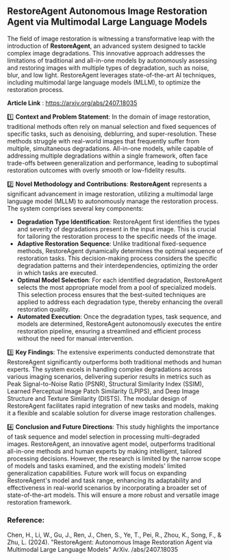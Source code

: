 ## RestoreAgent Autonomous Image Restoration Agent via Multimodal Large Language Models

The field of image restoration is witnessing a transformative leap with the introduction of **RestoreAgent**, an advanced system designed to tackle complex image degradations. This innovative approach addresses the limitations of traditional and all-in-one models by autonomously assessing and restoring images with multiple types of degradation, such as noise, blur, and low light. RestoreAgent leverages state-of-the-art AI techniques, including multimodal large language models (MLLM), to optimize the restoration process.

**Article Link** : https://arxiv.org/abs/2407.18035

1️⃣ **Context and Problem Statement**: In the domain of image restoration, traditional methods often rely on manual selection and fixed sequences of specific tasks, such as denoising, deblurring, and super-resolution. These methods struggle with real-world images that frequently suffer from multiple, simultaneous degradations. All-in-one models, while capable of addressing multiple degradations within a single framework, often face trade-offs between generalization and performance, leading to suboptimal restoration outcomes with overly smooth or low-fidelity results.

2️⃣ **Novel Methodology and Contributions**: **RestoreAgent** represents a significant advancement in image restoration, utilizing a multimodal large language model (MLLM) to autonomously manage the restoration process. The system comprises several key components:
   - **Degradation Type Identification**: RestoreAgent first identifies the types and severity of degradations present in the input image. This is crucial for tailoring the restoration process to the specific needs of the image.
   - **Adaptive Restoration Sequence**: Unlike traditional fixed-sequence methods, RestoreAgent dynamically determines the optimal sequence of restoration tasks. This decision-making process considers the specific degradation patterns and their interdependencies, optimizing the order in which tasks are executed.
   - **Optimal Model Selection**: For each identified degradation, RestoreAgent selects the most appropriate model from a pool of specialized models. This selection process ensures that the best-suited techniques are applied to address each degradation type, thereby enhancing the overall restoration quality.
   - **Automated Execution**: Once the degradation types, task sequence, and models are determined, RestoreAgent autonomously executes the entire restoration pipeline, ensuring a streamlined and efficient process without the need for manual intervention.

3️⃣ **Key Findings**: The extensive experiments conducted demonstrate that RestoreAgent significantly outperforms both traditional methods and human experts. The system excels in handling complex degradations across various imaging scenarios, delivering superior results in metrics such as Peak Signal-to-Noise Ratio (PSNR), Structural Similarity Index (SSIM), Learned Perceptual Image Patch Similarity (LPIPS), and Deep Image Structure and Texture Similarity (DISTS). The modular design of RestoreAgent facilitates rapid integration of new tasks and models, making it a flexible and scalable solution for diverse image restoration challenges.

4️⃣ **Conclusion and Future Directions**: This study highlights the importance of task sequence and model selection in processing multi-degraded images. RestoreAgent, an innovative agent model, outperforms traditional all-in-one methods and human experts by making intelligent, tailored processing decisions. However, the research is limited by the narrow scope of models and tasks examined, and the existing models' limited generalization capabilities. Future work will focus on expanding RestoreAgent's model and task range, enhancing its adaptability and effectiveness in real-world scenarios by incorporating a broader set of state-of-the-art models. This will ensure a more robust and versatile image restoration framework.

### Reference:
Chen, H., Li, W., Gu, J., Ren, J., Chen, S., Ye, T., Pei, R., Zhou, K., Song, F., & Zhu, L. (2024). "RestoreAgent: Autonomous Image Restoration Agent
via Multimodal Large Language Models" ArXiv. /abs/2407.18035

